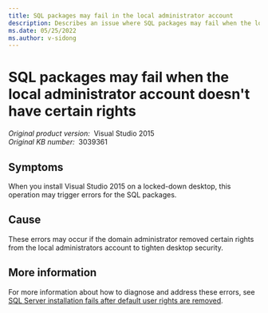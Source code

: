 ```yaml
---
title: SQL packages may fail in the local administrator account
description: Describes an issue where SQL packages may fail when the local administrator account doesn't have certain rights when installing Visual Studio 2015.
ms.date: 05/25/2022
ms.author: v-sidong
---
```


# SQL packages may fail when the local administrator account doesn't have certain rights

_Original product version:_ &nbsp;Visual Studio 2015  
_Original KB number:_ &nbsp;3039361

## Symptoms

When you install Visual Studio 2015 on a locked-down desktop, this operation may trigger errors for the SQL packages.

## Cause

These errors may occur if the domain administrator removed certain rights from the local administrators account to tighten desktop security.

## More information

For more information about how to diagnose and address these errors, see [SQL Server installation fails after default user rights are removed](/troubleshoot/sql/install/installation-fails-if-remove-user-right).

